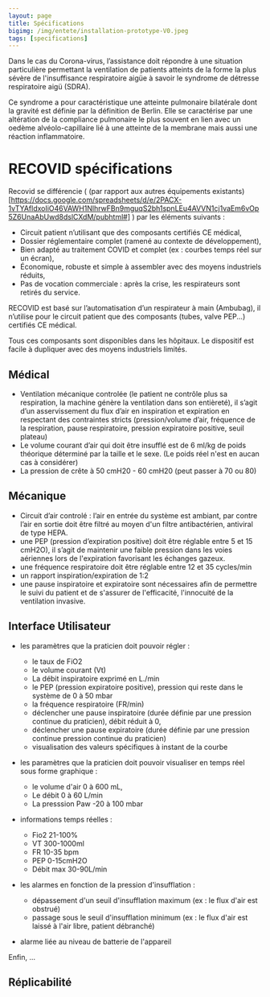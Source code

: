 ```yaml
---
layout: page
title: Spécifications
bigimg: /img/entete/installation-prototype-V0.jpeg
tags: [specifications]
---
```


Dans le cas du Corona-virus, l’assistance doit répondre à une situation particulière permettant la ventilation de patients atteints de la forme la plus sévère de l'insuffisance respiratoire aigüe à savoir le syndrome de détresse respiratoire aigü (SDRA).

Ce syndrome a pour caractéristique une atteinte pulmonaire bilatérale dont la gravité est définie par la définition de Berlin. Elle se caractérise par une altération de la compliance pulmonaire le plus souvent en lien avec un oedème alvéolo-capillaire lié à une atteinte de la membrane mais aussi une réaction inflammatoire.

# RECOVID spécifications

Recovid se différencie ( (par rapport aux autres équipements existants)[https://docs.google.com/spreadsheets/d/e/2PACX-1vTYAfldxoIiO46VAWH1NlhrwFBn9mguqS2bh1spnLEu4AVVN1cj1vaEm6vOp5Z6UnaAbUwd8dslCXdM/pubhtml#] ) par les éléments suivants :

- Circuit patient n’utilisant que des composants certifiés CE médical,
- Dossier réglementaire complet (ramené au contexte de développement),
- Bien adapté au traitement COVID et complet (ex : courbes temps réel sur un écran),
- Économique, robuste et simple à assembler avec des moyens industriels réduits,
- Pas de vocation commerciale : après la crise, les respirateurs sont retirés du service.

RECOVID est basé sur l’automatisation d’un respirateur à main (Ambubag), il n’utilise pour le circuit patient que des composants (tubes, valve PEP...) certifiés CE médical.

Tous ces composants sont disponibles dans les hôpitaux. Le dispositif est facile à dupliquer avec des moyens industriels limités.

## Médical

  * Ventilation mécanique controlée (le patient ne contrôle plus sa respiration, la machine génère la ventilation dans son entièreté), il s’agit d’un asservissement du flux d’air en inspiration et expiration en respectant des contraintes stricts (pression/volume d’air, fréquence de la respiration, pause respiratoire, pression expiratoire positive, seuil plateau)
   * Le volume courant d’air qui doit être insufflé est de 6 ml/kg de poids théorique déterminé par la taille et le sexe. (Le poids réel n'est en aucan cas à considérer)
   * La pression de crête à 50 cmH20 - 60 cmH20 (peut passer à 70 ou 80)

## Mécanique

   * Circuit d’air controlé : l’air en entrée du système est ambiant, par contre l’air en sortie doit être filtré au moyen d'un filtre antibactérien, antiviral de type HEPA.
   * une PEP (pression d’expiration positive) doit être réglable entre 5 et 15 cmH2O), il s’agit de maintenir une faible pression dans les voies aériennes lors de l'expiration favorisant les échanges gazeux.
   * une fréquence respiratoire doit être réglable entre 12 et 35 cycles/min
   * un rapport inspiration/expiration de 1:2
   * une pause inspiratoire et expiratoire sont nécessaires afin de permettre le suivi du patient et de s'assurer de l'efficacité, l'innocuité de la ventilation invasive.

## Interface Utilisateur

   * les paramètres que la praticien doit pouvoir régler :
      * le taux de FiO2
      * le volume courant (Vt)
      * La débit inspiratoire exprimé en L./min
      * le PEP (pression expiratoire positive), pression qui reste dans le système de 0 à 50 mbar
      * la fréquence respiratoire (FR/min)
      * déclencher une pause inspiratoire (durée définie par une pression continue du praticien), débit réduit à 0,
      * déclencher une pause expiratoire (durée définie par une pression continue pression continue du praticien)
      * visualisation des valeurs spécifiques à instant de la courbe

   * les paramètres que la praticien doit pouvoir visualiser en temps réel sous forme graphique :
      * le volume d'air 0 à 600 mL,
      * Le débit 0 à 60 L/min
      * La presssion Paw -20 à 100 mbar

   * informations temps réelles :
      * Fio2 21-100%
      * VT 300-1000ml
      * FR 10-35 bpm
      * PEP 0-15cmH2O
      * Débit max 30-90L/min

   * les alarmes en fonction de la pression d'insufflation :
      * dépassement d'un seuil d'insufflation maximum (ex : le flux d'air est obstrué)
      * passage sous le seuil d'insufflation minimum (ex : le flux d'air est laissé à l'air libre, patient débranché)
   * alarme liée au niveau de batterie de l'appareil

Enfin, ...

## Réplicabilité
